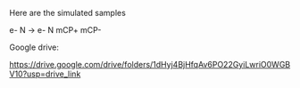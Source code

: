 Here are the simulated samples

e- N -> e- N mCP+ mCP-

Google drive:

https://drive.google.com/drive/folders/1dHyj4BjHfqAv6PO22GyiLwriO0WGBV10?usp=drive_link
